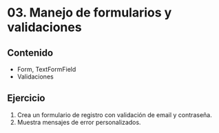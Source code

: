 # 03. Manejo de formularios y validaciones

## Contenido
- Form, TextFormField
- Validaciones

## Ejercicio
1. Crea un formulario de registro con validación de email y contraseña.
2. Muestra mensajes de error personalizados.
